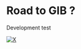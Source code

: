 # Road to GIB ?
Development test

[![X](https://im4.ezgif.com/tmp/ezgif-4-9bce24ef25.gif)](https://www.youtube.com/watch?v=hxArxdov6m8)
